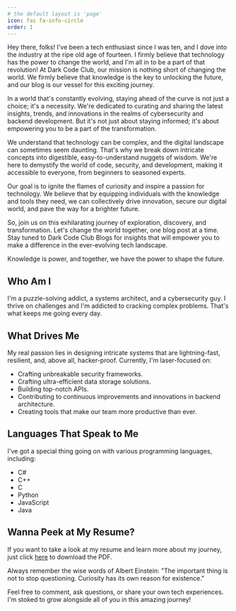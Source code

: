 ```yaml
---
# the default layout is 'page'
icon: fas fa-info-circle
order: 1
---
```


Hey there, folks! I've been a tech enthusiast since I was ten, and I dove into the industry at the ripe old age of fourteen. I firmly believe that technology has the power to change the world, and I'm all in to be a part of that revolution! At Dark Code Club, our mission is nothing short of changing the world. We firmly believe that knowledge is the key to unlocking the future, and our blog is our vessel for this exciting journey.

In a world that's constantly evolving, staying ahead of the curve is not just a choice; it's a necessity. We're dedicated to curating and sharing the latest insights, trends, and innovations in the realms of cybersecurity and backend development. But it's not just about staying informed; it's about empowering you to be a part of the transformation.

We understand that technology can be complex, and the digital landscape can sometimes seem daunting. That's why we break down intricate concepts into digestible, easy-to-understand nuggets of wisdom. We're here to demystify the world of code, security, and development, making it accessible to everyone, from beginners to seasoned experts.

Our goal is to ignite the flames of curiosity and inspire a passion for technology. We believe that by equipping individuals with the knowledge and tools they need, we can collectively drive innovation, secure our digital world, and pave the way for a brighter future.

So, join us on this exhilarating journey of exploration, discovery, and transformation. Let's change the world together, one blog post at a time. Stay tuned to Dark Code Club Blogs for insights that will empower you to make a difference in the ever-evolving tech landscape.

Knowledge is power, and together, we have the power to shape the future.

## Who Am I

I'm a puzzle-solving addict, a systems architect, and a cybersecurity guy. I thrive on challenges and I'm addicted to cracking complex problems. That's what keeps me going every day.

## What Drives Me

My real passion lies in designing intricate systems that are lightning-fast, resilient, and, above all, hacker-proof. Currently, I'm laser-focused on:

- Crafting unbreakable security frameworks.
- Crafting ultra-efficient data storage solutions.
- Building top-notch APIs.
- Contributing to continuous improvements and innovations in backend architecture.
- Creating tools that make our team more productive than ever.

## Languages That Speak to Me

I've got a special thing going on with various programming languages, including:

- C#
- C++
- C
- Python
- JavaScript
- Java

## Wanna Peek at My Resume?

If you want to take a look at my resume and learn more about my journey, just click [here](https://github.com/GabrielPrzybysz/gabeblog/files/12811759/Resume.-.Gabriel.Przybysz.EN.Security.pdf) to download the PDF.

Always remember the wise words of Albert Einstein: "The important thing is not to stop questioning. Curiosity has its own reason for existence."

Feel free to comment, ask questions, or share your own tech experiences. I'm stoked to grow alongside all of you in this amazing journey!



